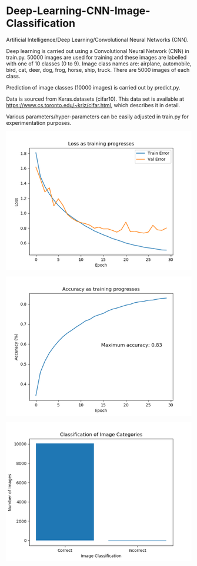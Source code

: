 # Deep-Learning-CNN-Image-Classification

Artificial Intelligence/Deep Learning/Convolutional Neural Networks (CNN).

Deep learning is carried out using a Convolutional Neural Network (CNN) in train.py. 
50000 images are used for training and these images are labelled with one of 10 classes (0 to 9). Image class names are: airplane, automobile, bird, cat, deer, dog, frog, horse, ship, truck. There are 5000 images of each class.

Prediction of image classes (10000 images) is carried out by predict.py.

Data is sourced from Keras.datasets (cifar10). This data set is available at https://www.cs.toronto.edu/~kriz/cifar.html, which describes it in detail.

Various parameters/hyper-parameters can be easily adjusted in train.py for experimentation purposes.

![](images/Figure_1.png)

![](images/Figure_2.png)

![](images/Figure_3.png)
